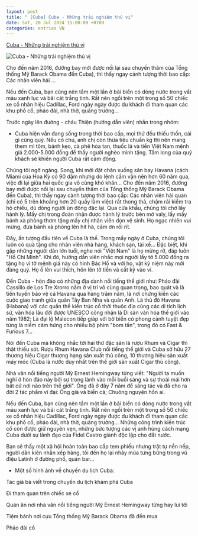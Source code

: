 ```yaml
---
layout: post
title: " [Cuba] Cuba - Những trải nghiệm thú vị"
date: Sat, 20 Jul 2024 15:00:00 +0700
categories: entries VN
---
```

[Cuba - Những trải nghiệm thú vị](https://phunuvietnam.vn/cuba-nhung-trai-nghiem-thu-vi-20240720151001622.htm)

![Cuba - Những trải nghiệm thú vị](https://phunuvietnam.mediacdn.vn/zoom/600_315/179072216278405120/2024/7/20/z55998303285157886cdab7e50374a86a99624ddcfe670-17214624603211384032856-139-0-809-1280-crop-172146248817512142825.jpg)

Cho đến năm 2016, đường bay mới được nối lại sau chuyến thăm của Tổng thống Mỹ Barack Obama đến Cuba), thì thấy ngay cảnh tượng thời bao cấp: Các nhân viên hải ...

Nếu đến Cuba, bạn cũng nên tắm một lần ở bãi biển có dòng nước trong vắt màu xanh lục và bãi cát trắng tinh. Rất nên ngồi trên một trong số 50 chiếc xe cổ nhãn hiệu Cadillac, Ford ngày ngày được du khách đi tham quan các khu phố cổ, pháo đài, nhà thờ, quảng trường…

Trước ngày lên đường - cháu Thiện (hướng dẫn viên) nhắn trong nhóm:

- Cuba hiện vẫn đang sống trong thời bao cấp, mọi thứ đều thiếu thốn, cái gì cũng quý. Nếu cô chú, anh chị còn thừa tiêu chuẩn kg thì nên mang them mì tôm, bánh kẹo, cà phê hòa tan, thuốc lá và tiền Việt Nam mệnh giá 2.000-5.000 đồng để thấy người nghèo mình tặng. Tấm long của quý khách sẽ khiến người Cuba rất cảm động.

Chúng tôi ngỡ ngàng. Song, khi mới đặt chân xuống sân bay Havana (cách Miami của Hoa Kỳ có 90 dặm nhưng do lệnh cấm vận nên hơn 60 năm qua, việc đi lại giữa hai quốc gia vô cùng khó khăn… Cho đến năm 2016, đường bay mới được nối lại sau chuyến thăm của Tổng thống Mỹ Barack Obama đến Cuba), thì thấy ngay cảnh tượng thời bao cấp: Các nhân viên hải quan (chỉ có 5 trên khoảng hơn 20 quầy làm việc) rất thong thả, chậm rãi kiểm tra hộ chiếu, dù dòng người ùn đông đặc lại. Qua cửa khẩu, chúng tôi chờ lấy hành lý. Mấy chị trong đoàn nhận được hành lý trước bèn mở valy, lấy mấy bánh xà phòng thơm tặng mấy chị nhân viên dọn vệ sinh. Họ ngạc nhiên vui mừng, đưa bánh xà phòng lên hít hà, cảm ơn rối rít.

Đấy, ấn tượng đầu tiên về Cuba là thế. Trong mấy ngày ở Cuba, chúng tôi luôn có quà tặng cho nhân viên nhà hàng, khách sạn, tài xế... Đặc biệt, khi gặp những người dân lớn tuổi, nghe nói "Việt Nam" là họ mừng rỡ, đáp luôn "Hồ Chí Minh". Khi đó, hướng dẫn viên nhắc mọi người lấy tờ 5.000 đồng ra tặng họ vì tờ mệnh giá này có hình Bác Hồ và với họ, vật kỷ niệm này mới đáng quý. Họ ồ lên vui thích, hôn lên tờ tiền và cất kỹ vào ví.

Đến Cuba - hòn đảo có những địa danh nổi tiếng thế giới như: Pháo đài Cassillo de Los Tre Xrorro nằm ở vị trí vô cùng quan trọng, bao quát và là tiền tuyến bảo vệ cả Havana qua hàng trăm năm, là nơi chứng kiến các cuộc giao tranh giữa quân Tây Ban Nha và quân Anh. Là thủ đô Havana (Habana) với các quần thể kiến trúc cổ thời thuộc địa cùng các di tích lịch sử, văn hóa lâu đời được UNESCO công nhận là Di sản văn hóa thế giới vào năm 1982; Là đại lộ Malecon tiếp giáp với bờ biển có phong cảnh tuyệt đẹp từng là niềm cảm hứng cho nhiều bộ phim "bom tấn", trong đó có Fast & Furious 7…

Nói đến Cuba mà không nhắc tới hai thứ đặc sản là rượu Rhum và Cigar thì thật thiếu sót. Rượu Rhum Havana Club nổi tiếng thế giới và Cuba sở hữu 27 thương hiệu Cigar thượng hạng sản xuất thủ công, 10 thương hiệu sản xuất máy móc (Cuba là nước duy nhất trên thế giới sản xuất Cigar thủ công).

Nhà văn nổi tiếng người Mỹ Ernest Hemingway từng viết: "Người ta muốn nghỉ ở hòn đảo này bởi sự trong lành vào mỗi buổi sáng và sự thoải mái hơn bất cứ nơi nào trên thế giới". Ông đã ở đây 7 năm để sáng tác và đã cho ra đời 2 tác phẩm vĩ đại: Ông già và biển cả; Chuông nguyện hồn ai.

Nếu đến Cuba, bạn cũng nên tắm một lần ở bãi biển có dòng nước trong vắt màu xanh lục và bãi cát trắng tinh. Rất nên ngồi trên một trong số 50 chiếc xe cổ nhãn hiệu Cadillac, Ford ngày ngày được du khách đi tham quan các khu phố cổ, pháo đài, nhà thờ, quảng trường… Những công trình kiến trúc cổ còn được giữ nguyên vẹn, những bức tượng các vị anh hùng cách mạng Cuba dưới sự lãnh đạo của Fidel Castro giành độc lập cho đất nước.

Bạn sẽ thấy một xã hội hoàn toàn bao cấp tem phiếu nhưng trật tự nền nếp, người dân kiên nhẫn xếp hàng, tối đến họ lại nhảy múa tưng bừng trong vũ điệu Latinh ở đường phố, quán bar…

* Một số hình ảnh về chuyến du lịch Cuba:

Tác giả bà viết trong chuyến du lịch khám phá Cuba



Đi tham quan trên chiếc xe cổ

Quán ăn nơi nhà văn nổi tiếng người Mỹ Ernest Hemingway từng hay lui tới



Tiệm bánh nơi cựu Tổng thống Mỹ Barack Obama đã đến mua



Pháo đài cổ

